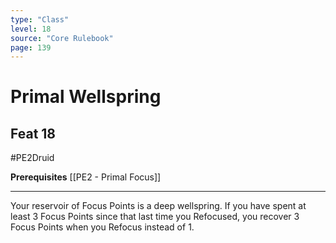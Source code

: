 ```yaml
---
type: "Class"
level: 18
source: "Core Rulebook"
page: 139
---
```

# Primal Wellspring
## Feat 18
#PE2Druid

**Prerequisites** [[PE2 - Primal Focus]]

---
Your reservoir of Focus Points is a deep wellspring. If you have spent at least 3 Focus Points since that last time you Refocused, you recover 3 Focus Points when you Refocus instead of 1.